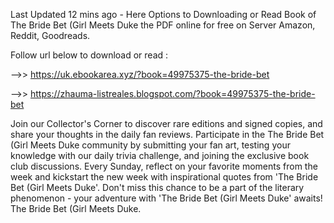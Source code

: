 Last Updated 12 mins ago - Here Options to Downloading or Read Book of The Bride Bet (Girl Meets Duke the PDF online for free on Server Amazon, Reddit, Goodreads.
 
Follow url below to download or read :
 
-->> https://uk.ebookarea.xyz/?book=49975375-the-bride-bet
 
-->> https://zhauma-listreales.blogspot.com/?book=49975375-the-bride-bet
 
Join our Collector's Corner to discover rare editions and signed copies, and share your thoughts in the daily fan reviews.
Participate in the The Bride Bet (Girl Meets Duke community by submitting your fan art, testing your knowledge with our daily trivia challenge, and joining the exclusive book club discussions.
Every Sunday, reflect on your favorite moments from the week and kickstart the new week with inspirational quotes from 'The Bride Bet (Girl Meets Duke'. Don't miss this chance to be a part of the literary phenomenon - your adventure with 'The Bride Bet (Girl Meets Duke' awaits! The Bride Bet (Girl Meets Duke.
